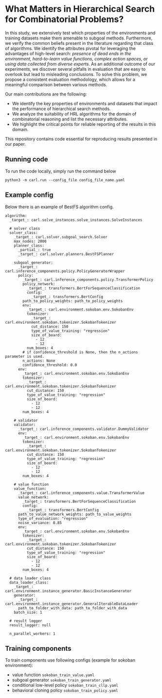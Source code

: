 # What Matters in Hierarchical Search for Combinatorial Problems?

In this study, we extensively test which properties of the environments and training datasets make them amenable to subgoal methods. Furthermore, we verify the common beliefs present in the literature regarding that class of algorithms.
We identify the attributes pivotal for leveraging the advantages of high-level search: *presence of dead ends in the environment, hard-to-learn value functions, complex action spaces, or using data collected from diverse experts*. As an additional outcome of our experiments, we discover several pitfalls in evaluation that are easy to overlook but lead to misleading conclusions. To solve this problem, we propose a consistent evaluation methodology, which allows for a meaningful comparison between various methods.

Our main contributions are the following:
- We identify the key properties of environments and datasets that impact the performance of hierarchical search methods.
- We analyze the suitability of HRL algorithms for the domain of combinatorial reasoning and list the necessary attributes.
- We highlight the critical points for reliable reporting of the results in this domain.

This repository contains code essential for reproducing results presented in our paper. 

## Running code

To run the code locally, simply run the command below

`python3 -m carl.run --config_file config_file_name.yaml`

## Example config

Below there is an example of BestFS algorithm config.

```
algorithm:
  _target_: carl.solve_instances.solve_instances.SolveInstances

  # solver class
  solver_class:
    _target_: carl.solver.subgoal_search.Solver
    max_nodes: 2000
    planner_class:
      _partial_: true
      _target_: carl.solver.planners.BestFSPlanner

    subgoal_generator:
      _target_: carl.inference_components.policy.PolicyGeneratorWrapper
      policy:
        _target_: carl.inference_components.policy.TransformerPolicy
        policy_network:
          _target_: transformers.BertForSequenceClassification
          config:
            _target_: transformers.BertConfig
        path_to_policy_weights: path_to_policy_weights
        env:
          _target_: carl.environment.sokoban.env.SokobanEnv
          tokenizer:
            _target_: carl.environment.sokoban.tokenizer.SokobanTokenizer
            cut_distance: 150
            type_of_value_training: "regression"
            size_of_board:
              - 12
              - 12
          num_boxes: 4
        # if confidence_threshold is None, then the n_actions parameter is used.
        n_actions: None
        confidence_threshold: 0.0
      env:
        _target_: carl.environment.sokoban.env.SokobanEnv
        tokenizer:
          _target_: carl.environment.sokoban.tokenizer.SokobanTokenizer
          cut_distance: 150
          type_of_value_training: "regression"
          size_of_board:
            - 12
            - 12
        num_boxes: 4

    # validator
    validator:
      _target_: carl.inference_components.validator.DummyValidator
      env:
        _target_: carl.environment.sokoban.env.SokobanEnv
        tokenizer:
          _target_: carl.environment.sokoban.tokenizer.SokobanTokenizer
          cut_distance: 150
          type_of_value_training: "regression"
          size_of_board:
            - 12
            - 12
        num_boxes: 4

    # value function
    value_function:
      _target_: carl.inference_components.value.TransformerValue
      value_network:
        _target_: transformers.BertForSequenceClassification
        config:
          _target_: transformers.BertConfig
      path_to_value_network_weights: path_to_value_weights
      type_of_evaluation: "regression"
      noise_variance: 0.85
      env:
        _target_: carl.environment.sokoban.env.SokobanEnv
        tokenizer:
          _target_: carl.environment.sokoban.tokenizer.SokobanTokenizer
          cut_distance: 150
          type_of_value_training: "regression"
          size_of_board:
            - 12
            - 12
        num_boxes: 4

  # data loader class
  data_loader_class:
    _target_: carl.environment.instance_generator.BasicInstanceGenerator
    generator:
      _target_: carl.environment.instance_generator.GeneralIterableDataLoader
      path_to_folder_with_data: path_to_folder_with_data
    batch_size: 1

  # result logger
  result_logger: null

  n_parallel_workers: 1

```
## Training components

To train components use following configs (example for sokoban environment):
- value function `sokoban_train_value.yaml`
- subgoal generator `sokoban_train_generator.yaml`
- conditional low-level policy `sokoban_train_cllp.yaml`
- behavioral cloning policy `sokoban_train_policy.yaml`
